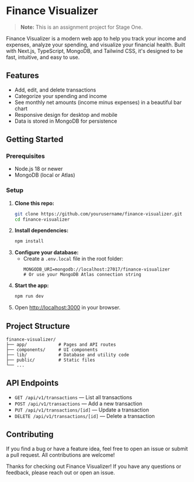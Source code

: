 # Finance Visualizer

> **Note:** This is an assignment project for Stage One.

Finance Visualizer is a modern web app to help you track your income and expenses, analyze your spending, and visualize your financial health. Built with Next.js, TypeScript, MongoDB, and Tailwind CSS, it's designed to be fast, intuitive, and easy to use.

## Features

- Add, edit, and delete transactions
- Categorize your spending and income
- See monthly net amounts (income minus expenses) in a beautiful bar chart
- Responsive design for desktop and mobile
- Data is stored in MongoDB for persistence

## Getting Started

### Prerequisites
- Node.js 18 or newer
- MongoDB (local or Atlas)

### Setup

1. **Clone this repo:**
   ```bash
   git clone https://github.com/yourusername/finance-visualizer.git
   cd finance-visualizer
   ```
2. **Install dependencies:**
   ```bash
   npm install
   ```
3. **Configure your database:**
   - Create a `.env.local` file in the root folder:
     ```env
     MONGODB_URI=mongodb://localhost:27017/finance-visualizer
     # Or use your MongoDB Atlas connection string
     ```
4. **Start the app:**
   ```bash
   npm run dev
   ```
5. Open [http://localhost:3000](http://localhost:3000) in your browser.

## Project Structure

```
finance-visualizer/
├── app/            # Pages and API routes
├── components/     # UI components
├── lib/            # Database and utility code
├── public/         # Static files
└── ...
```

## API Endpoints

- `GET /api/v1/transactions` — List all transactions
- `POST /api/v1/transactions` — Add a new transaction
- `PUT /api/v1/transactions/[id]` — Update a transaction
- `DELETE /api/v1/transactions/[id]` — Delete a transaction

## Contributing

If you find a bug or have a feature idea, feel free to open an issue or submit a pull request. All contributions are welcome!

Thanks for checking out Finance Visualizer! If you have any questions or feedback, please reach out or open an issue.
